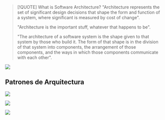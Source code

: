 > [!QUOTE] What is Software Architecture?
> "Architecture represents the set of significant design decisions that shape the form and 
> function of a system, where significant is measured by cost of change".
> 
> "Architecture is the important stuff, whatever that happens to be".
> 
> "The architecture of a software system is the shape given to that system by those who build it. The form of that shape is in the division of that system into components, the arrangement of those components, and the ways in which those components communicate with each other".


![](Ingeniería%20de%20Software%20I/img%20is1/Pasted%20image%2020240928110759.png)

## Patrones de Arquitectura

![](Ingeniería%20de%20Software%20I/img%20is1/Pasted%20image%2020240928110838.png)

![](Ingeniería%20de%20Software%20I/img%20is1/Pasted%20image%2020240928110933.png)

![](Ingeniería%20de%20Software%20I/img%20is1/Pasted%20image%2020240928110953.png)